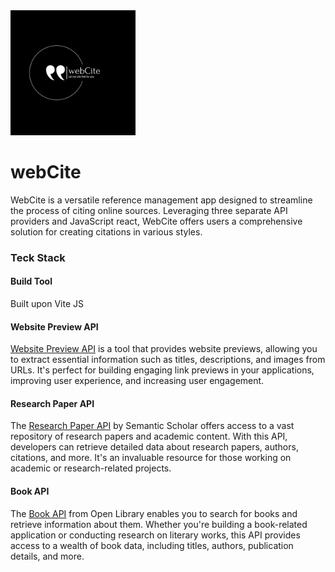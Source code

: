 <img src="./src/assets/logo-package/png/logo-white.png" alt="webCite" width="200"/>

# webCite

WebCite is a versatile reference management app designed to streamline the process of citing online sources. Leveraging three separate API providers and JavaScript react, WebCite offers users a comprehensive solution for creating citations in various styles.

### Teck Stack

#### Build Tool

Built upon Vite JS

#### Website Preview API

[Website Preview API](https://my.linkpreview.net/) is a tool that provides website previews, allowing you to extract essential information such as titles, descriptions, and images from URLs. It's perfect for building engaging link previews in your applications, improving user experience, and increasing user engagement.

#### Research Paper API

The [Research Paper API](https://api.semanticscholar.org/api-docs/#tag/Paper-Data/operation/get_graph_get_paper) by Semantic Scholar offers access to a vast repository of research papers and academic content. With this API, developers can retrieve detailed data about research papers, authors, citations, and more. It's an invaluable resource for those working on academic or research-related projects.

#### Book API

The [Book API](https://openlibrary.org/) from Open Library enables you to search for books and retrieve information about them. Whether you're building a book-related application or conducting research on literary works, this API provides access to a wealth of book data, including titles, authors, publication details, and more.
